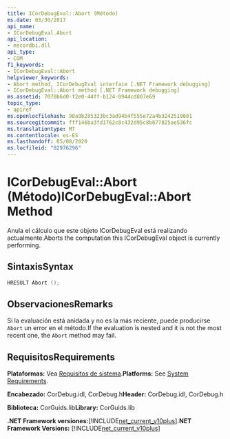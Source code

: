```yaml
---
title: ICorDebugEval::Abort (Método)
ms.date: 03/30/2017
api_name:
- ICorDebugEval.Abort
api_location:
- mscordbi.dll
api_type:
- COM
f1_keywords:
- ICorDebugEval::Abort
helpviewer_keywords:
- Abort method, ICorDebugEval interface [.NET Framework debugging]
- ICorDebugEval::Abort method [.NET Framework debugging]
ms.assetid: 7070b6d0-f2e0-44ff-b124-0944cd807e69
topic_type:
- apiref
ms.openlocfilehash: 98a9b285323bc3ad94b4f555e72a4b3242519801
ms.sourcegitcommit: fff146ba3fd1762c8c432d95c8b877825ae536fc
ms.translationtype: MT
ms.contentlocale: es-ES
ms.lasthandoff: 05/08/2020
ms.locfileid: "82976296"
---
```

# <a name="icordebugevalabort-method"></a><span data-ttu-id="f1cc8-102">ICorDebugEval::Abort (Método)</span><span class="sxs-lookup"><span data-stu-id="f1cc8-102">ICorDebugEval::Abort Method</span></span>
<span data-ttu-id="f1cc8-103">Anula el cálculo que este objeto ICorDebugEval está realizando actualmente.</span><span class="sxs-lookup"><span data-stu-id="f1cc8-103">Aborts the computation this ICorDebugEval object is currently performing.</span></span>  
  
## <a name="syntax"></a><span data-ttu-id="f1cc8-104">Sintaxis</span><span class="sxs-lookup"><span data-stu-id="f1cc8-104">Syntax</span></span>  
  
```cpp  
HRESULT Abort ();  
```  
  
## <a name="remarks"></a><span data-ttu-id="f1cc8-105">Observaciones</span><span class="sxs-lookup"><span data-stu-id="f1cc8-105">Remarks</span></span>  
 <span data-ttu-id="f1cc8-106">Si la evaluación está anidada y no es la más reciente, puede producirse `Abort` un error en el método.</span><span class="sxs-lookup"><span data-stu-id="f1cc8-106">If the evaluation is nested and it is not the most recent one, the `Abort` method may fail.</span></span>  
  
## <a name="requirements"></a><span data-ttu-id="f1cc8-107">Requisitos</span><span class="sxs-lookup"><span data-stu-id="f1cc8-107">Requirements</span></span>  
 <span data-ttu-id="f1cc8-108">**Plataformas:** Vea [Requisitos de sistema](../../get-started/system-requirements.md).</span><span class="sxs-lookup"><span data-stu-id="f1cc8-108">**Platforms:** See [System Requirements](../../get-started/system-requirements.md).</span></span>  
  
 <span data-ttu-id="f1cc8-109">**Encabezado:** CorDebug.idl, CorDebug.h</span><span class="sxs-lookup"><span data-stu-id="f1cc8-109">**Header:** CorDebug.idl, CorDebug.h</span></span>  
  
 <span data-ttu-id="f1cc8-110">**Biblioteca:** CorGuids.lib</span><span class="sxs-lookup"><span data-stu-id="f1cc8-110">**Library:** CorGuids.lib</span></span>  
  
 <span data-ttu-id="f1cc8-111">**.NET Framework versiones:**[!INCLUDE[net_current_v10plus](../../../../includes/net-current-v10plus-md.md)]</span><span class="sxs-lookup"><span data-stu-id="f1cc8-111">**.NET Framework Versions:** [!INCLUDE[net_current_v10plus](../../../../includes/net-current-v10plus-md.md)]</span></span>

